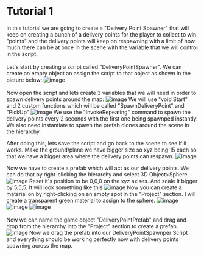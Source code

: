 # Tutorial 1
In this tutorial we are going to create a "Delivery Point Spawner" that will keep on creating a bunch of a delivery points for the player to collect to win "points" and the delivery points will keep on respawning with a limit of how much there can be at once in the scene with the variable that we will control in the script.
<br/><br/>
Let's start by creating a script called  "DeliveryPointSpawner". We can create an empty object an assign the script to that object as shown in the picture below:
![image](https://github.com/cayaahmet/Ahmet_Caya_Programming_CourseWork/assets/125205290/abd78101-3a54-4f97-b8c0-93a27389ac21)
<br/><br/>
Now open the script and lets create 3 variables that we will need in order to spawn delivery points around the map:
![image](https://github.com/cayaahmet/Ahmet_Caya_Programming_CourseWork/assets/125205290/18397308-dfaa-43e3-8d31-31785cf7b019)
We will use "void Start" and 2 custom functions which will be called "SpawnDeliveryPoint" and "PickUp"
![image](https://github.com/cayaahmet/Ahmet_Caya_Programming_CourseWork/assets/125205290/a9246625-3b24-4ae8-9236-2aa77ffad123)
We use the "InvokeRepeating" command to spawn the delivery points every 2 seconds with the first one being spawnped instantly.
We also need instantiate to spawn the prefab clones around the scene in the hierarchy.

After doing this, lets save the script and go back to the scene to see if it works.
Make the ground/plane we have bigger size so xyz being 15 each so that we have a bigger area where the delivery points can respawn.
![image](https://github.com/cayaahmet/Ahmet_Caya_Programming_CourseWork/assets/125205290/7e53a98a-a1ad-400d-b351-b2a27e665741)

Now we have to create a prefab which will act as our delivery points.
We can do that by right-clicking the hierarchy and select 3D Object>Sphere
![image](https://github.com/cayaahmet/Ahmet_Caya_Programming_CourseWork/assets/125205290/3df07a01-3f5d-4c22-a850-6d9d48e5a1cb)
Reset it's position to be 0,0,0 on the xyz axises. And scale it bigger by 5,5,5. It will look something like this
![image](https://github.com/cayaahmet/Ahmet_Caya_Programming_CourseWork/assets/125205290/1e87405e-5bcc-4592-8bd4-1ec66958eaf1)
Now you can create a material on by right-clicking on an empty spot in the "Project" section. I will create a transparent green material to assign to the sphere.
![image](https://github.com/cayaahmet/Ahmet_Caya_Programming_CourseWork/assets/125205290/6672b07d-5978-4777-ad40-e0e20ec1a078)
![image](https://github.com/cayaahmet/Ahmet_Caya_Programming_CourseWork/assets/125205290/4ba0ec82-80d4-4da7-84e8-93313790de82)
![image](https://github.com/cayaahmet/Ahmet_Caya_Programming_CourseWork/assets/125205290/c1826643-b81c-49f9-b26a-218cb2c73255)
<br/><br/>
Now we can name the game object "DeliveryPointPrefab" and drag and drop from the hierarchy into the "Project" section to create a prefab.
![image](https://github.com/cayaahmet/Ahmet_Caya_Programming_CourseWork/assets/125205290/f15e58fc-f6ec-4294-9275-5757c4b024f2)
Now we drag the prefab into our DeliveryPointSpawnper Script and everything should be working perfectly now with delivery points spawning across the map.
